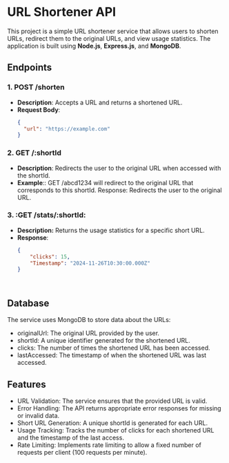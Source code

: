 
# URL Shortener API

This project is a simple URL shortener service that allows users to shorten URLs, redirect them to the original URLs, and view usage statistics. The application is built using **Node.js**, **Express.js**, and **MongoDB**.

## Endpoints

### 1. **POST /shorten**
- **Description**: Accepts a URL and returns a shortened URL.
- **Request Body**: 
  ```json
  {
    "url": "https://example.com"
  }

### 2. **GET /:shortId**
- **Description**: Redirects the user to the original URL when    accessed with the shortId.
- **Example**:: GET /abcd1234 will redirect to the original URL that corresponds to this shortId.
Response: Redirects the user to the original URL.

### 3. **:GET /stats/:shortId**:
- **Description:** Returns the usage statistics for a specific short URL.
- **Response**:
    ```json
    {
        "clicks": 15,
        "Timestamp": "2024-11-26T10:30:00.000Z"
    }




## **Database**

The service uses MongoDB to store data about the URLs:

- originalUrl: The original URL provided by the user.
- shortId: A unique identifier generated for the shortened URL.
- clicks: The number of times the shortened URL has been accessed.
- lastAccessed: The timestamp of when the shortened URL was last accessed.

## **Features**

- URL Validation: The service ensures that the provided URL is valid.
- Error Handling: The API returns appropriate error responses for missing or invalid data.
- Short URL Generation: A unique shortId is generated for each URL.
- Usage Tracking: Tracks the number of clicks for each shortened URL and the timestamp of the last access.
- Rate Limiting: Implements rate limiting to allow a fixed number of requests per client (100 requests per minute).